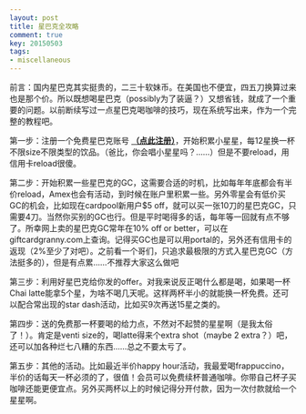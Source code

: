 ```yaml
---
layout: post
title: 星巴克全攻略
comment: true
key: 20150503
tags:
- miscellaneous
---
```


前言：国内星巴克其实挺贵的，二三十软妹币。在美国也不便宜，四五刀换算过来也是那个价。所以既想喝星巴克（possibly为了装逼？）又想省钱，就成了一个重要的问题。以前断续写过一点星巴克喝咖啡的技巧，现在系统写出来，作为一个完整的教程吧。

第一步：注册一个免费星巴克账号
**[（点此注册）](https://www.starbucks.com/account/create/redeem/MCP131XSR?utm_source=extole&utm_medium=referral&utm_campaign=msr_referral_program&xtl_coupon_code=1&utm_source=MSR1to1&utm_medium=email&utm_content=hero&utm_campaign=US_Overlay1261Wave3&cta_id=54e3723b368aa66c7400001c&xtl_client_id=106223&xtl_campaign_id=54f68701368aa6fd00000049&xtl_share_zone_name=microsite&xtl_zone_name=friend_landing_coupon&xtl_site_id=81f628a3a6a95a261c5cd47f&xtl_share_id=6149172321054435805&xtl_click_id=6184185991026382565)**，开始积累小星星，每12星换一杯不限size不限类型的饮品。（爸比，你会唱小星星吗？……）但是不要reload，用信用卡reload很傻。

第二步：开始积累一些星巴克的GC，这需要合适的时机，比如每年年底都会有半价reload，Amex也会有活动，到时候在账户里积累一些。另外零星会有低价买GC的机会，比如现在cardpool新用户$5 off，就可以买一张10刀的星巴克GC，只需要4刀。当然你买别的GC也行。但是平时喝得多的话，每年等一回就有点不够了。所幸网上卖的星巴克GC常年在10% off or better，可以在giftcardgranny.com上查询。记得买GC也是可以用portal的，另外还有信用卡的返现（2%至少了对吧）。之前看一个哥们，只追求最极限的方式入星巴克GC（方法挺多的），但是有点累……不推荐大家这么做吧

第三步：利用好星巴克给你发的offer。对我来说反正喝什么都是喝，如果喝一杯Chai latte能拿5个星，为啥不喝几天呢。这样两杯半小的就能换一杯免费。还可以配合常出现的star dash活动，比如买9次再送15星之类的。

第四步：送的免费那一杯要喝的给力点，不然对不起赞的星星啊（是我太俗了！）。肯定是venti size的，喝latte得来个extra shot（maybe 2 extra？）吧，还可以加各种烂七八糟的东西……总之不要太亏了。

第五步：其他的活动。比如最近半价happy hour活动，我最爱喝frappuccino，半价的话每天一杯必须的了，很值！会员可以免费续杯普通咖啡。你带自己杯子买咖啡还能更便宜点。另外买两杯以上的时候记得分开付款，因为一次付款就给一个星星啊。